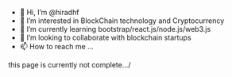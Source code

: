 - 👋 Hi, I’m @hiradhf
- 👀 I’m interested in BlockChain technology and Cryptocurrency
- 🌱 I’m currently learning bootstrap/react.js/node.js/web3.js
- 💞️ I’m looking to collaborate with blockchain startups
- 📫 How to reach me ...

this page is currently not complete.../

<!---
hiradhf/hiradhf is a ✨ special ✨ repository because its `README.md` (this file) appears on your GitHub profile.
You can click the Preview link to take a look at your changes.
--->
